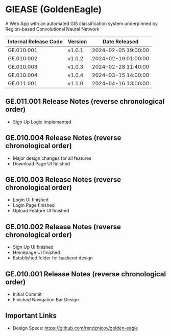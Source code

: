 # GIEASE (GoldenEagle)
A Web App with an automated GIS classification system underpinned by Region-based Convolutional Neural Network

| Internal Release Code | Version      | Date Released |
|----------|------------|-------------------|
| GE.010.001     | v1.0.1       | 2024-02-05 19:00:00              |
| GE.010.002     | v1.0.2       | 2024-02-19 01:00:00              |
| GE.010.003     | v1.0.3       | 2024-02-28 11:40:00              |
| GE.010.004     | v1.0.4       | 2024-03-15 14:00:00              |
| GE.011.001     | v1.1.0       | 2024-04-16 13:00:00              |

## GE.011.001 Release Notes (reverse chronological order)
* Sign Up Logic Implemented

## GE.010.004 Release Notes (reverse chronological order)
* Major design changes for all features
* Download Page UI finished
  
## GE.010.003 Release Notes (reverse chronological order)
* Login UI finished
* Login Page finished
* Upload Feature UI finished

## GE.010.002 Release Notes (reverse chronological order)
* Sign Up UI finished
* Homepage UI finished
* Established folder for backend design

## GE.010.001 Release Notes (reverse chronological order)
* Initial Commit
* Finished Navigation Bar Design

## Important Links
* Design Specs: https://github.com/rendznicoy/golden-eagle
